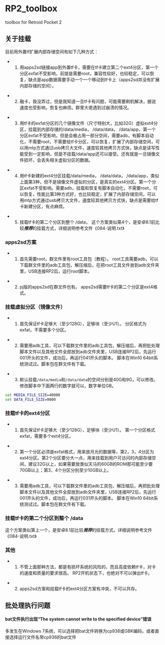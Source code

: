 # RP2_toolbox
toolbox for Retroid Pocket 2

## 关于挂载

目前用外置tf扩展内部存储空间有如下几种方式：

- 1. 用apps2sd链接app到外置tf卡，需要在tf卡建立第二个ext4分区，第一个分区exfat不受影响，前提是需要root，兼容性较好，也较稳定，可以恢复，缺点是app数据需要手动一个一个移动到tf卡上（apps2sd并没有扩展内部存储的空间）。

* 2. 融卡，我没弄过，但是我知道一旦tf卡有问题，可能需要刷机解决，据说速度也受影响，恢复也麻烦。群里大佬遇到过崩溃的情况。

- 3. 用tf卡的exfat分区的几个镜像文件（尺寸特别大，比如32G）虚拟ext4分区，挂载到内部存储的/data/media， /data/data， /data/app，第一个分区exfat不受影响，但是会被占用一部分空间，需要adb，有脚本自动化，不需要root，不需要给tf卡分区，可以恢复，扩展了内部存储空间，可以用mtp方式通过usb拷贝大文件，速度较其他拷贝方式快，缺点是读写性能受到一定影响，但是不挂载/data/app还可以接受。还有就是一旦镜像文件损坏，会丢失相关虚拟分区的数据。

* 4. 用tf卡新建的ext4分区挂载/data/media， /data/data， /data/app，类似上面第3种，但不是镜像文件虚拟的分区，是真实的ext4分区。第一个分区exfat不受影响。需要adb，挂载和恢复有脚本自动化，不需要root，可以恢复，性能比第3种方式好，也比较稳定，扩展了内部存储空间，可以用mtp方式通过usb拷贝大文件，速度较其他拷贝方式快，缺点是需要给tf卡新建分区，有点麻烦。

- 5. 挂载tf卡的第二个分区到整个 /data， 这个方案类似第4个，是安卓8.1前比较***推荐***的挂载方式，详细说明参考文件《084-说明.txt》

### apps2sd方案

- 1. 首先需要root，群文件里有root工具包（教程）。 root工具需要adb，可以下载群文件里的adb工具包，解压缩后，在把root工具文件放到adb文件夹里，USB连接RP2后，运行root脚本。

* 2. pj版的apps2sd在群文件也有。 apps2sd需要tf卡的第二个分区是ext4格式。

### 挂载虚拟分区（镜像文件）

- 1. 首先保证tf卡足够大（至少128G），足够块（至少U1）。 分区格式为exfat，不需要多个分区。

* 2. 需要用adb工具，可以下载群文件里的adb工具包，解压缩后，再把批处理脚本文件以及其他文件全部放到adb文件夹里，USB连接RP2后，先运行001开头的文件，成功后，再运行041开头的脚本。 脚本在Win10 64bit系统测试过。脚本包在群文件有下载。

- 3. 默认挂载```/data/media```和```/data/data```的空间分别是40G和9G，可以修改。 修改脚本中下面两行的数字就可以，数字单位GB。

```bat
set MEDIA_FILE_SIZE=40000
set DATA_FILE_SIZE=9000
```

### 挂载tf卡的ext4分区

- 1. 首先保证tf卡足够大（至少128G），足够块（至少U1）。 第一个分区格式exfat，需要多个ext4分区。

* 2. 第一个分区必须是exfat格式，用来放月光的数据等，第2，3，4分区为ext4分区。第2个分区要分大一点，用来挂载到用户可访问的内部存储空间，建议32G以上，如果需要放类似天马的60GB的ROM那可能至少要70GB以上；第3，4个分区分别至少10GB以上。

- 3. 需要用adb工具，可以下载群文件里的adb工具包，解压缩后，再把批处理脚本文件以及其他文件全部放到adb文件夹里，USB连接RP2后，先运行001开头的文件，成功后，再运行031开头的脚本。 脚本在Win10 64bit系统测试过。脚本包在群文件有下载。

### 挂载tf卡的第二个分区到整个 /data

这个方案类似第上一个，是安卓8.1前比较***推荐***的挂载方式，详细说明参考文件《084-说明.txt》

### 其他

- 1. 不管上面那种方法，都是有损坏系统的风险的，而且高度依赖tf卡，对卡的速度和质量的要求很高。 RP2开机状态下，也绝对不可以弹出tf卡。

* 2. apps2sd方案和挂载tf卡的ext4分区方案有冲突，不可以共存。 

## 批处理执行问题

#### bat文件执行出现“The system cannot write to the specified device”错误
多发生在Windows 7系统，可以选择把bat文件转换为cp936或GBK编码，或者直接选择运行文件名带cp936的bat文件

